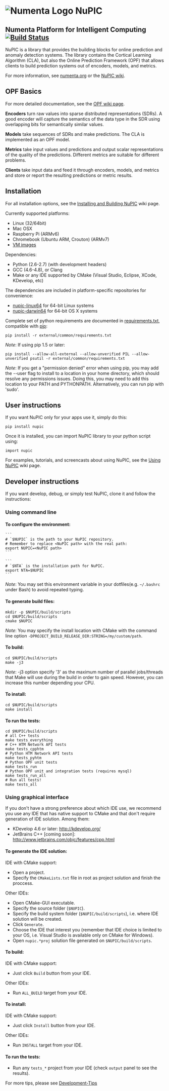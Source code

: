 # ![Numenta Logo](http://numenta.org/images/numenta-icon128.png) NuPIC

## Numenta Platform for Intelligent Computing [![Build Status](https://travis-ci.org/numenta/nupic.png?branch=master)](https://travis-ci.org/numenta/nupic)

NuPIC is a library that provides the building blocks for online prediction and anomaly detection systems.  The library contains the Cortical Learning Algorithm (CLA), but also the Online Prediction Framework (OPF) that allows clients to build prediction systems out of encoders, models, and metrics.

For more information, see [numenta.org](http://numenta.org) or the [NuPIC wiki](https://github.com/numenta/nupic/wiki).

## OPF Basics

For more detailed documentation, see the [OPF wiki page](https://github.com/numenta/nupic/wiki/Online-Prediction-Framework).

__Encoders__ turn raw values into sparse distributed representations (SDRs).  A good encoder will capture the semantics of the data type in the SDR using overlapping bits for semantically similar values.

__Models__ take sequences of SDRs and make predictions.  The CLA is implemented as an OPF model.

__Metrics__ take input values and predictions and output scalar representations of the quality of the predictions.  Different metrics are suitable for different problems.

__Clients__ take input data and feed it through encoders, models, and metrics and store or report the resulting predictions or metric results.

## Installation

For all installation options, see the [Installing and Building NuPIC](https://github.com/numenta/nupic/wiki/Installing-and-Building-NuPIC) wiki page.

Currently supported platforms:
 * Linux (32/64bit)
 * Mac OSX
 * Raspberry Pi (ARMv6)
 * Chromebook (Ubuntu ARM, Crouton) (ARMv7)
 * [VM images](https://github.com/numenta/nupic/wiki/Running-Nupic-in-a-Virtual-Machine)

Dependencies:
 * Python (2.6-2.7) (with development headers)
 * GCC (4.6-4.8), or Clang
 * Make or any IDE supported by CMake (Visual Studio, Eclipse, XCode, KDevelop, etc)

The dependencies are included in platform-specific repositories for convenience:

* [nupic-linux64](https://github.com/numenta/nupic-linux64) for 64-bit Linux systems
* [nupic-darwin64](https://github.com/numenta/nupic-darwin64) for 64-bit OS X systems

Complete set of python requirements are documented in [requirements.txt](/external/common/requirements.txt),
compatible with [pip](http://www.pip-installer.org/en/latest/cookbook.html#requirements-files):

    pip install -r external/common/requirements.txt

_Note_: If using pip 1.5 or later:

    pip install --allow-all-external --allow-unverified PIL --allow-unverified psutil -r external/common/requirements.txt

_Note_: If you get a "permission denied" error when using pip, you may add the --user flag to install to a location in your home directory, which should resolve any permissions issues. Doing this, you may need to add this location to your PATH and PYTHONPATH. Alternatively, you can run pip with 'sudo'.

## User instructions

If you want NuPIC only for your apps use it, simply do this:

    pip install nupic

Once it is installed, you can import NuPIC library to your python script using:

    import nupic

For examples, tutorials, and screencasts about using NuPIC, see the [Using NuPIC](https://github.com/numenta/nupic/wiki/Using-NuPIC) wiki page.

## Developer instructions

If you want develop, debug, or simply test NuPIC, clone it and follow the instructions:

### Using command line

#### To configure the environment:

    ```
    # `$NUPIC` is the path to your NuPIC repository.
    # Remember to replace <NuPIC path> with the real path:
    export NUPIC=<NuPIC path>
    ```

    ```
    # `$NTA` is the installation path for NuPIC. 
    export NTA=$NUPIC
    ```

_Note_: You may set this environment variable in your dotfiles(e.g. `~/.bashrc` under Bash) to avoid repeated typing.

#### To generate build files:

    mkdir -p $NUPIC/build/scripts
    cd $NUPIC/build/scripts
    cmake $NUPIC

_Note_: You may specify the install location with CMake with the command line option `-DPROJECT_BUILD_RELEASE_DIR:STRING=/my/custom/path`.

#### To build:

    cd $NUPIC/build/scripts
    make -j3

_Note_: -j3 option specify '3' as the maximum number of parallel jobs/threads that Make will use during the build in order to gain speed. However, you can increase this number depending your CPU.

#### To install:

    cd $NUPIC/build/scripts
    make install

#### To run the tests:

    cd $NUPIC/build/scripts
    # all C++ tests
    make tests_everything
    # C++ HTM Network API tests
    make tests_cpphtm
    # Python HTM Network API tests
    make tests_pyhtm
    # Python OPF unit tests
    make tests_run
    # Python OPF unit and integration tests (requires mysql)
    make tests_run_all
    # Run all tests!
    make tests_all

### Using graphical interface

If you don't have a strong preference about which IDE use, we recommend you use any IDE that has native support to CMake and that don't require generation of IDE solution. Among them:
- KDevelop 4.6 or later: http://kdevelop.org/
- JetBrains C++ [coming soon]: http://www.jetbrains.com/objc/features/cpp.html

#### To generate the IDE solution:

IDE with CMake support:
 * Open a project.
 * Specify the `CMakeLists.txt` file in root as project solution and finish the proccess.

Other IDEs:
 * Open CMake-GUI executable.
 * Specify the source folder (`$NUPIC`).
 * Specify the build system folder (`$NUPIC/build/scripts`), i.e. where IDE solution will be created.
 * Click `Generate`.
 * Choose the IDE that interest you (remember that IDE choice is limited to your OS, i.e. Visual Studio is available only on CMake for Windows).
 * Open `nupic.*proj` solution file generated on `$NUPIC/build/scripts`.

#### To build:

IDE with CMake support:
 * Just click `Build` button from your IDE.

Other IDEs:
 * Run `ALL_BUILD` target from your IDE.

#### To install:

IDE with CMake support:
 * Just click `Install` button from your IDE.

Other IDEs:
 * Run `INSTALL` target from your IDE.

#### To run the tests:

 * Run any `tests_*` project from your IDE (check `output` panel to see the results).

For more tips, please see [Development-Tips](https://github.com/numenta/nupic/wiki/Development-Tips)
